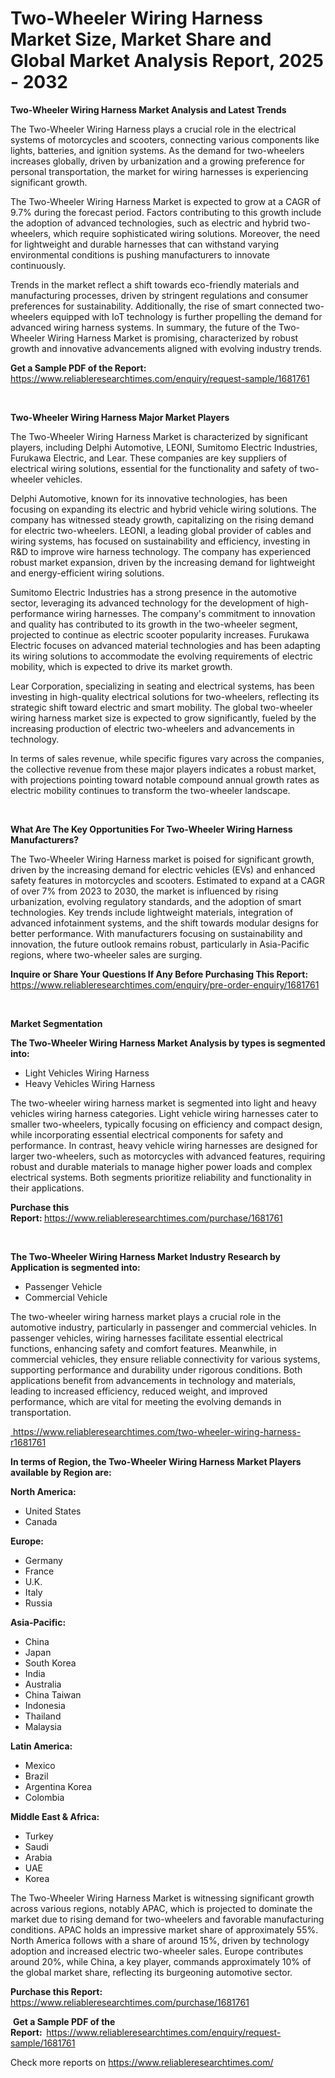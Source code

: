 <p><h1>Two-Wheeler Wiring Harness Market Size, Market Share and Global Market Analysis Report, 2025 - 2032</h1></p><p><strong>Two-Wheeler Wiring Harness Market Analysis and Latest Trends</strong></p>
<p><p>The Two-Wheeler Wiring Harness plays a crucial role in the electrical systems of motorcycles and scooters, connecting various components like lights, batteries, and ignition systems. As the demand for two-wheelers increases globally, driven by urbanization and a growing preference for personal transportation, the market for wiring harnesses is experiencing significant growth. </p><p>The Two-Wheeler Wiring Harness Market is expected to grow at a CAGR of 9.7% during the forecast period. Factors contributing to this growth include the adoption of advanced technologies, such as electric and hybrid two-wheelers, which require sophisticated wiring solutions. Moreover, the need for lightweight and durable harnesses that can withstand varying environmental conditions is pushing manufacturers to innovate continuously.</p><p>Trends in the market reflect a shift towards eco-friendly materials and manufacturing processes, driven by stringent regulations and consumer preferences for sustainability. Additionally, the rise of smart connected two-wheelers equipped with IoT technology is further propelling the demand for advanced wiring harness systems. In summary, the future of the Two-Wheeler Wiring Harness Market is promising, characterized by robust growth and innovative advancements aligned with evolving industry trends.</p></p>
<p><strong>Get a Sample PDF of the Report:&nbsp;</strong> <a href="https://www.reliableresearchtimes.com/enquiry/request-sample/1681761?utm_campaign=3565&utm_medium=2&utm_source=Github&utm_content=ia&utm_term=24032025&utm_id=two-wheeler-wiring-harness">https://www.reliableresearchtimes.com/enquiry/request-sample/1681761</a></p>
<p>&nbsp;</p>
<p><strong>Two-Wheeler Wiring Harness Major Market Players</strong></p>
<p><p>The Two-Wheeler Wiring Harness Market is characterized by significant players, including Delphi Automotive, LEONI, Sumitomo Electric Industries, Furukawa Electric, and Lear. These companies are key suppliers of electrical wiring solutions, essential for the functionality and safety of two-wheeler vehicles.</p><p>Delphi Automotive, known for its innovative technologies, has been focusing on expanding its electric and hybrid vehicle wiring solutions. The company has witnessed steady growth, capitalizing on the rising demand for electric two-wheelers. LEONI, a leading global provider of cables and wiring systems, has focused on sustainability and efficiency, investing in R&D to improve wire harness technology. The company has experienced robust market expansion, driven by the increasing demand for lightweight and energy-efficient wiring solutions.</p><p>Sumitomo Electric Industries has a strong presence in the automotive sector, leveraging its advanced technology for the development of high-performance wiring harnesses. The company's commitment to innovation and quality has contributed to its growth in the two-wheeler segment, projected to continue as electric scooter popularity increases. Furukawa Electric focuses on advanced material technologies and has been adapting its wiring solutions to accommodate the evolving requirements of electric mobility, which is expected to drive its market growth.</p><p>Lear Corporation, specializing in seating and electrical systems, has been investing in high-quality electrical solutions for two-wheelers, reflecting its strategic shift toward electric and smart mobility. The global two-wheeler wiring harness market size is expected to grow significantly, fueled by the increasing production of electric two-wheelers and advancements in technology.</p><p>In terms of sales revenue, while specific figures vary across the companies, the collective revenue from these major players indicates a robust market, with projections pointing toward notable compound annual growth rates as electric mobility continues to transform the two-wheeler landscape.</p></p>
<p>&nbsp;</p>
<p><strong>What Are The Key Opportunities For Two-Wheeler Wiring Harness Manufacturers?</strong></p>
<p><p>The Two-Wheeler Wiring Harness market is poised for significant growth, driven by the increasing demand for electric vehicles (EVs) and enhanced safety features in motorcycles and scooters. Estimated to expand at a CAGR of over 7% from 2023 to 2030, the market is influenced by rising urbanization, evolving regulatory standards, and the adoption of smart technologies. Key trends include lightweight materials, integration of advanced infotainment systems, and the shift towards modular designs for better performance. With manufacturers focusing on sustainability and innovation, the future outlook remains robust, particularly in Asia-Pacific regions, where two-wheeler sales are surging.</p></p>
<p><strong>Inquire or Share Your Questions If Any Before Purchasing This Report:</strong> <a href="https://www.reliableresearchtimes.com/enquiry/pre-order-enquiry/1681761?utm_campaign=3565&utm_medium=2&utm_source=Github&utm_content=ia&utm_term=24032025&utm_id=two-wheeler-wiring-harness">https://www.reliableresearchtimes.com/enquiry/pre-order-enquiry/1681761</a></p>
<p>&nbsp;</p>
<p><strong>Market Segmentation</strong></p>
<p><strong>The Two-Wheeler Wiring Harness Market Analysis by types is segmented into:</strong></p>
<p><ul><li>Light Vehicles Wiring Harness</li><li>Heavy Vehicles Wiring Harness</li></ul></p>
<p><p>The two-wheeler wiring harness market is segmented into light and heavy vehicles wiring harness categories. Light vehicle wiring harnesses cater to smaller two-wheelers, typically focusing on efficiency and compact design, while incorporating essential electrical components for safety and performance. In contrast, heavy vehicle wiring harnesses are designed for larger two-wheelers, such as motorcycles with advanced features, requiring robust and durable materials to manage higher power loads and complex electrical systems. Both segments prioritize reliability and functionality in their applications.</p></p>
<p><strong>Purchase this Report:&nbsp;</strong><a href="https://www.reliableresearchtimes.com/purchase/1681761?utm_campaign=3565&utm_medium=2&utm_source=Github&utm_content=ia&utm_term=24032025&utm_id=two-wheeler-wiring-harness">https://www.reliableresearchtimes.com/purchase/1681761</a></p>
<p>&nbsp;</p>
<p><strong>The Two-Wheeler Wiring Harness Market Industry Research by Application is segmented into:</strong></p>
<p><ul><li>Passenger Vehicle</li><li>Commercial Vehicle</li></ul></p>
<p><p>The two-wheeler wiring harness market plays a crucial role in the automotive industry, particularly in passenger and commercial vehicles. In passenger vehicles, wiring harnesses facilitate essential electrical functions, enhancing safety and comfort features. Meanwhile, in commercial vehicles, they ensure reliable connectivity for various systems, supporting performance and durability under rigorous conditions. Both applications benefit from advancements in technology and materials, leading to increased efficiency, reduced weight, and improved performance, which are vital for meeting the evolving demands in transportation.</p></p>
<p><a href="https://www.reliableresearchtimes.com/two-wheeler-wiring-harness-r1681761?utm_campaign=3565&utm_medium=2&utm_source=Github&utm_content=ia&utm_term=24032025&utm_id=two-wheeler-wiring-harness">&nbsp;https://www.reliableresearchtimes.com/two-wheeler-wiring-harness-r1681761</a></p>
<p><strong>In terms of Region, the Two-Wheeler Wiring Harness Market Players available by Region are:</strong></p>
<p>
    <p> <strong> North America: </strong>
        <ul>
            <li>United States</li>
            <li>Canada</li>
        </ul>
        </p> 
    <p> <strong> Europe: </strong>
        <ul>
            <li>Germany</li>
            <li>France</li>
            <li>U.K.</li>
            <li>Italy</li>
            <li>Russia</li>
        </ul>
        </p> 
    <p> <strong> Asia-Pacific: </strong>
        <ul>
            <li>China</li>
            <li>Japan</li>
            <li>South Korea</li>
            <li>India</li>
            <li>Australia</li>
            <li>China Taiwan</li>
            <li>Indonesia</li>
            <li>Thailand</li>
            <li>Malaysia</li>
        </ul>
        </p> 
    <p> <strong> Latin America: </strong>
        <ul>
            <li>Mexico</li>
            <li>Brazil</li>
            <li>Argentina Korea</li>
            <li>Colombia</li>
        </ul>
        </p> 
    <p> <strong> Middle East & Africa: </strong>
        <ul>
            <li>Turkey</li>
            <li>Saudi</li>
            <li>Arabia</li>
            <li>UAE</li>
            <li>Korea</li>
        </ul>
    </p>
    </p>
<p><p>The Two-Wheeler Wiring Harness Market is witnessing significant growth across various regions, notably APAC, which is projected to dominate the market due to rising demand for two-wheelers and favorable manufacturing conditions. APAC holds an impressive market share of approximately 55%. North America follows with a share of around 15%, driven by technology adoption and increased electric two-wheeler sales. Europe contributes around 20%, while China, a key player, commands approximately 10% of the global market share, reflecting its burgeoning automotive sector.</p></p>
<p><strong>Purchase this Report: </strong><a href="https://www.reliableresearchtimes.com/purchase/1681761?utm_campaign=3565&utm_medium=2&utm_source=Github&utm_content=ia&utm_term=24032025&utm_id=two-wheeler-wiring-harness">https://www.reliableresearchtimes.com/purchase/1681761</a></p>
<p>&nbsp;<strong>Get a Sample PDF of the Report:&nbsp;&nbsp;</strong><a href="https://www.reliableresearchtimes.com/enquiry/request-sample/1681761?utm_campaign=3565&utm_medium=2&utm_source=Github&utm_content=ia&utm_term=24032025&utm_id=two-wheeler-wiring-harness">https://www.reliableresearchtimes.com/enquiry/request-sample/1681761</a></p>
<p><strong></strong></p>
<p>Check more reports on <a href="https://www.reliableresearchtimes.com/?utm_campaign=3565&utm_medium=2&utm_source=Github&utm_content=ia&utm_term=24032025&utm_id=two-wheeler-wiring-harness">https://www.reliableresearchtimes.com/</a></p>